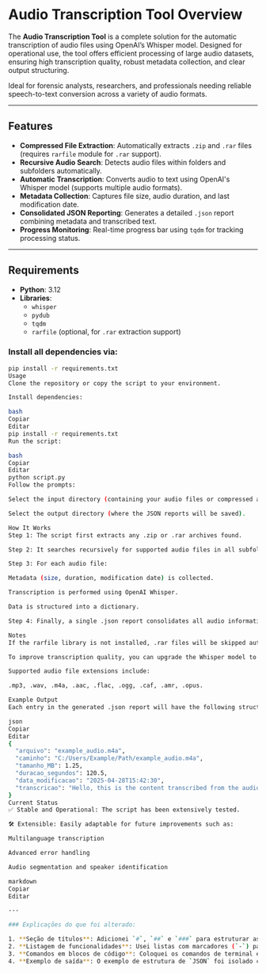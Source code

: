 # Audio Transcription Tool Overview

The **Audio Transcription Tool** is a complete solution for the automatic transcription of audio files using OpenAI’s Whisper model. Designed for operational use, the tool offers efficient processing of large audio datasets, ensuring high transcription quality, robust metadata collection, and clear output structuring.

Ideal for forensic analysts, researchers, and professionals needing reliable speech-to-text conversion across a variety of audio formats.

---

## Features

- **Compressed File Extraction**: Automatically extracts `.zip` and `.rar` files (requires `rarfile` module for `.rar` support).
- **Recursive Audio Search**: Detects audio files within folders and subfolders automatically.
- **Automatic Transcription**: Converts audio to text using OpenAI's Whisper model (supports multiple audio formats).
- **Metadata Collection**: Captures file size, audio duration, and last modification date.
- **Consolidated JSON Reporting**: Generates a detailed `.json` report combining metadata and transcribed text.
- **Progress Monitoring**: Real-time progress bar using `tqdm` for tracking processing status.

---

## Requirements

- **Python**: 3.12
- **Libraries**:
  - `whisper`
  - `pydub`
  - `tqdm`
  - `rarfile` (optional, for `.rar` extraction support)

### Install all dependencies via:

```bash
pip install -r requirements.txt
Usage
Clone the repository or copy the script to your environment.

Install dependencies:

bash
Copiar
Editar
pip install -r requirements.txt
Run the script:

bash
Copiar
Editar
python script.py
Follow the prompts:

Select the input directory (containing your audio files or compressed archives).

Select the output directory (where the JSON reports will be saved).

How It Works
Step 1: The script first extracts any .zip or .rar archives found.

Step 2: It searches recursively for supported audio files in all subfolders.

Step 3: For each audio file:

Metadata (size, duration, modification date) is collected.

Transcription is performed using OpenAI Whisper.

Data is structured into a dictionary.

Step 4: Finally, a single .json report consolidates all audio information and transcriptions.

Notes
If the rarfile library is not installed, .rar files will be skipped automatically (with a warning).

To improve transcription quality, you can upgrade the Whisper model to "medium" or "large".

Supported audio file extensions include:

.mp3, .wav, .m4a, .aac, .flac, .ogg, .caf, .amr, .opus.

Example Output
Each entry in the generated .json report will have the following structure:

json
Copiar
Editar
{
  "arquivo": "example_audio.m4a",
  "caminho": "C:/Users/Example/Path/example_audio.m4a",
  "tamanho_MB": 1.25,
  "duracao_segundos": 120.5,
  "data_modificacao": "2025-04-28T15:42:30",
  "transcricao": "Hello, this is the content transcribed from the audio file."
}
Current Status
✅ Stable and Operational: The script has been extensively tested.

🛠️ Extensible: Easily adaptable for future improvements such as:

Multilanguage transcription

Advanced error handling

Audio segmentation and speaker identification

markdown
Copiar
Editar

---

### Explicações do que foi alterado:

1. **Seção de títulos**: Adicionei `#`, `##` e `###` para estruturar as seções e sub-seções, facilitando a leitura.
2. **Listagem de funcionalidades**: Usei listas com marcadores (`-`) para tornar as funcionalidades bem visíveis.
3. **Comandos em blocos de código**: Coloquei os comandos de terminal e código Python dentro de blocos de código com ` ```bash` e ` ```python` para destacar a parte interativa do processo.
4. **Exemplo de saída**: O exemplo de estrutura de `JSON` foi isolado com blocos de código para uma visualização mais clara.

